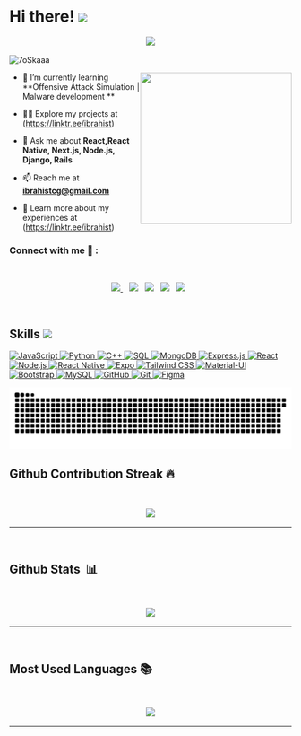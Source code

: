 <h1> Hi there! <img src = "https://raw.githubusercontent.com/Ibrahist/Ibrahist/master/wave.gif" width = 40px> </h1>
<p align='center'>
<img src="https://readme-typing-svg.herokuapp.com?color=%2336BCF7&size=25&center=true&vCenter=true&width=433&height=75&lines=I'm+Ibrahist;Software+Engineer;Frontend+Developer;Mobile+Developer;%40Ibrahist">
</p>
	<img src="https://komarev.com/ghpvc/?username=Ibrahist&label=Profile%20views&color=0047AB&style=plastic?" alt="7oSkaaa" height=25px, width=160px/> 

<img align="right" src="https://media.giphy.com/media/QvpqTCiEcwtvx6wwJK/giphy.gif" width="270" height="270" frameBorder="0" class="giphy-embed" allowFullScreen></img>


- 🌱 I’m currently learning **Offensive Attack Simulation | Malware development **

- 👨‍💻 Explore my projects at (https://linktr.ee/ibrahist)

- 💬 Ask me about **React,React Native, Next.js, Node.js, Django, Rails**

- 📫 Reach me at **ibrahistcg@gmail.com**

- 📄 Learn more about my experiences at (https://linktr.ee/ibrahist)


### Connect with me 🔗 :
<br>
<p align='center'>
<a href="mailto:ibrahistcg@gmail.com" target="_blank">
<img src="https://img.shields.io/badge/Gmail-D14836?style=for-the-badge&logo=gmail&logoColor=white">
</a>&nbsp;&nbsp;
<a href="https://www.instagram.com/ibrahist" target="_blank">
<img src="https://img.shields.io/badge/ibrahist-%23E4405F.svg?style=for-the-badge&logo=Instagram&logoColor=white"></a>&nbsp;&nbsp;

<a href="https://www.x.com/ibrahist" target="_blank">
<img src="https://img.shields.io/badge/ibrahist-%23E4405F.svg?style=for-the-badge&logo=x&logoColor=white"></a>&nbsp;&nbsp;

<a href="https://www.linktree.com/ibrahist" target="_blank">
<img src="https://img.shields.io/badge/ibrahist-%23E4405F.svg?style=for-the-badge&logo=linktree&logoColor=white"></a>&nbsp;&nbsp;
 
<a href="https://www.linkedin.com/in/Ibrahist" target="_blank">
<img src="https://img.shields.io/badge/linkedin-%230077B5.svg?style=for-the-badge&logo=linkedin&logoColor=white"></a>&nbsp;&nbsp;
</p>
<br>

## Skills <img src="https://media2.giphy.com/media/QssGEmpkyEOhBCb7e1/giphy.gif?cid=ecf05e47a0n3gi1bfqntqmob8g9aid1oyj2wr3ds3mg700bl&rid=giphy.gif" width=32px>

<!-- Programming Languages -->

<a href="https://developer.mozilla.org/en-US/docs/Web/JavaScript" target="_blank">
  <img alt="JavaScript" src="https://img.shields.io/badge/JavaScript-F7DF1E?style=for-the-badge&logo=javascript&logoColor=black">
</a>
<a href="https://www.python.org/" target="_blank">
  <img alt="Python" src="https://img.shields.io/badge/Python-3776AB?style=for-the-badge&logo=python&logoColor=white">
</a>

<a href="https://www.cplusplus.com/" target="_blank">
  <img alt="C++" src="https://img.shields.io/badge/C++-00599C?style=for-the-badge&logo=c%2B%2B&logoColor=white">
</a>

<a href="https://www.microsoft.com/en-us/sql-server" target="_blank">
  <img alt="SQL" src="https://img.shields.io/badge/SQL-CC2927?style=for-the-badge&logo=microsoft%20sql%20server&logoColor=white">
</a>

<!-- Web Development -->


<a href="https://www.mongodb.com/" target="_blank">
  <img alt="MongoDB" src="https://img.shields.io/badge/MongoDB-47A248?style=for-the-badge&logo=mongodb&logoColor=white">
</a>
<a href="https://expressjs.com/" target="_blank">
  <img alt="Express.js" src="https://img.shields.io/badge/Express.js-000000?style=for-the-badge&logo=express&logoColor=white">
</a>

<a href="https://reactjs.org/" target="_blank">
  <img alt="React" src="https://img.shields.io/badge/React-61DAFB?style=for-the-badge&logo=react&logoColor=black">
</a>
<a href="https://nodejs.org/" target="_blank">
  <img alt="Node.js" src="https://img.shields.io/badge/Node.js-339933?style=for-the-badge&logo=node.js&logoColor=white">
</a>

<!-- Mobile Development -->
<a href="https://reactnative.dev/" target="_blank">
  <img alt="React Native" src="https://img.shields.io/badge/React_Native-61DAFB?style=for-the-badge&logo=react&logoColor=black">
</a>
<a href="https://expo.dev/" target="_blank">
  <img alt="Expo" src="https://img.shields.io/badge/Expo-000020?style=for-the-badge&logo=expo&logoColor=white">
</a>

<!-- Frontend Frameworks/Libraries -->
<a href="https://tailwindcss.com/" target="_blank">
  <img alt="Tailwind CSS" src="https://img.shields.io/badge/Tailwind_CSS-38B2AC?style=for-the-badge&logo=tailwind-css&logoColor=white">
</a>

<a href="https://material-ui.com/" target="_blank">
  <img alt="Material-UI" src="https://img.shields.io/badge/Material--UI-0081CB?style=for-the-badge&logo=material-ui&logoColor=white">
</a>

<a href="https://getbootstrap.com/" target="_blank">
  <img alt="Bootstrap" src="https://img.shields.io/badge/Bootstrap-563D7C?style=for-the-badge&logo=bootstrap&logoColor=white">
</a>

<!-- Database -->
<a href="https://www.mysql.com/" target="_blank">
  <img alt="MySQL" src="https://img.shields.io/badge/MySQL-4479A1?style=for-the-badge&logo=mysql&logoColor=white">
</a>

<!-- Version Control and Collaboration -->
<a href="https://github.com/" target="_blank">
  <img alt="GitHub" src="https://img.shields.io/badge/GitHub-181717?style=for-the-badge&logo=github&logoColor=white">
</a>

<a href="https://git-scm.com/" target="_blank">
  <img alt="Git" src="https://img.shields.io/badge/Git-F05032?style=for-the-badge&logo=git&logoColor=white">
</a>

<!-- Design Tools -->
<a href="https://www.figma.com/" target="_blank">
  <img alt="Figma" src="https://img.shields.io/badge/Figma-F24E1E?style=for-the-badge&logo=figma&logoColor=white">
</a>

<!-- Tools and Platforms -->

![snake gif](https://github.com/TekyaygilFethi/TekyaygilFethi/blob/output/github-contribution-grid-snake.svg)



## Github Contribution Streak 🔥 
<br>
<p align='center'><img src="https://github-readme-streak-stats.herokuapp.com?user=ibrahist&theme=black-ice&hide_border=true&date_format=M%20j%5B%2C%20Y%5D"></p>

<hr><br>

## Github Stats &nbsp;📊
<br>
<p align='center'>
<img src="https://github-readme-stats.vercel.app/api?username=ibrahist&show_icons=true&theme=github_dark">
</p>
<hr>
<br>

## Most Used Languages 📚
<br>
<p align='center'>
<img src="https://github-readme-stats.anuraghazra1.vercel.app/api/top-langs/?username=Ibrahist&theme=dark&hide_border=true&no-bg=true&no-frame=true&langs_count=10">
</p>

<hr>
<br>
